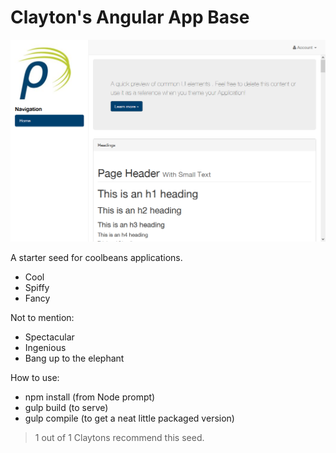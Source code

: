 # Clayton's Angular App Base

![Screenshot](preview.png?raw=true)

A starter seed for coolbeans applications.

  - Cool
  - Spiffy
  - Fancy

Not to mention:
  - Spectacular
  - Ingenious
  - Bang up to the elephant
  
How to use:

 - npm install (from Node prompt)
 - gulp build (to serve)
 - gulp compile (to get a neat little packaged version)

> 1 out of 1 Claytons recommend this seed.
